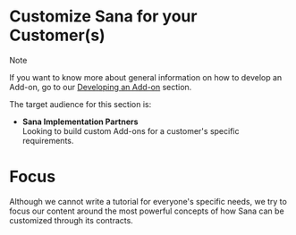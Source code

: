 # Customize Sana for your Customer(s)

> [!NOTE]
> If you want to know more about general information on how to develop an Add-on, go to our [Developing an Add-on](/getting-started/developing-an-addon/technology-stack.html) section.

The target audience for this section is:
  - **Sana Implementation Partners**
    <br/>Looking to build custom Add-ons for a customer's specific requirements.

# Focus

Although we cannot write a tutorial for everyone's specific needs, we try to focus our content around the most powerful concepts of how Sana can be customized through its contracts.